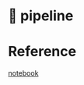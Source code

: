 # 🔧 pipeline

# Reference
[notebook](https://github.com/GoogleCloudPlatform/vertex-ai-samples/blob/main/notebooks/official/pipelines/pipelines_intro_kfp.ipynb)

